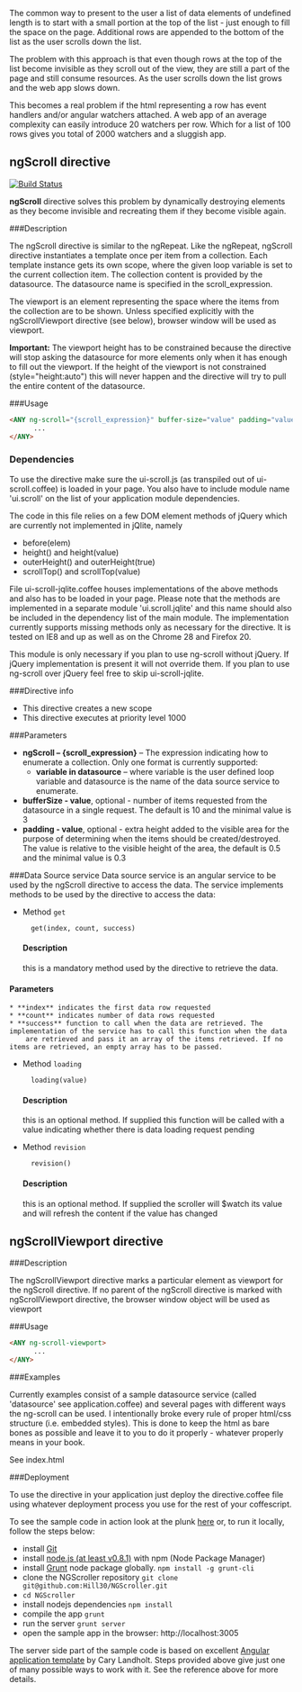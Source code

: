 The common way to present to the user a list of data elements of undefined length is to start with a small portion at the top of the
list - just enough to fill the space on the page. Additional rows are appended to the bottom of the list as the user scrolls down the list.

The problem with this approach is that even though rows at the top of the list become invisible as they scroll out of the view,
they are still a part of the page and still consume resources. As the user scrolls down the list grows and the web app slows down.

This becomes a real problem if the html representing a row has event handlers and/or angular watchers attached. A web app of an average
complexity can easily introduce 20 watchers per row. Which for a list of 100 rows gives you total of 2000 watchers and a sluggish app.

ngScroll directive
-------------------

[![Build Status](https://travis-ci.org/Hill30/NGScroller.png?branch=master)](https://travis-ci.org/Hill30/NGScroller)

**ngScroll** directive solves this problem by dynamically destroying elements as they become invisible and recreating
them if they become visible again.

###Description

The ngScroll directive is similar to the ngRepeat. Like the ngRepeat, ngScroll directive instantiates a template once per item from a collection.
Each template instance gets its own scope, where the given loop variable is set to the current collection item. The collection content is provided by
the datasource. The datasource name is specified in the scroll_expression.

The viewport is an element representing the space where the items from the collection are to be shown. Unless specified explicitly with the
ngScrollViewport directive (see below), browser window will be used as viewport.

**Important:** The viewport height has to be constrained because the directive will stop asking the datasource for more elements only when it has enough
to fill out the viewport. If the height of the viewport is not constrained (style="height:auto") this will never happen and the directive will
try to pull the entire content of the datasource.

###Usage

```html
<ANY ng-scroll="{scroll_expression}" buffer-size="value" padding="value">
      ...
</ANY>
```
### Dependencies

To use the directive make sure the ui-scroll.js (as transpiled out of ui-scroll.coffee) is loaded in your page. You also have to include
module name 'ui.scroll' on the list of your application module dependencies.

The code in this file relies on a few DOM element methods of jQuery which are currently not implemented in jQlite, namely
* before(elem)
* height() and height(value)
* outerHeight() and outerHeight(true)
* scrollTop() and scrollTop(value)

File ui-scroll-jqlite.coffee houses implementations of the above methods and also has to be loaded in your page. Please note that the methods are implemented in a separate module
'ui.scroll.jqlite' and this name should also be included in the dependency list of the main module. The implementation currently supports missing methods
only as necessary for the directive. It is tested on IE8 and up as well as on the Chrome 28 and Firefox 20.

This module is only necessary if you plan to use ng-scroll without jQuery. If jQuery implementation is present it will not override them.
If you plan to use ng-scroll over jQuery feel free to skip ui-scroll-jqlite.

###Directive info
* This directive creates a new scope
* This directive executes at priority level 1000

###Parameters
* **ngScroll – {scroll_expression}** – The expression indicating how to enumerate a collection. Only one format is currently supported:
    * **variable in datasource** – where variable is the user defined loop variable and datasource is the name of the data source service to enumerate.
* **bufferSize - value**, optional - number of items requested from the datasource in a single request. The default is 10 and the minimal value is 3
* **padding - value**, optional - extra height added to the visible area for the purpose of determining when the items should be created/destroyed.
The value is relative to the visible height of the area, the default is 0.5 and the minimal value is 0.3

###Data Source service
Data source service is an angular service to be used by the ngScroll directive to access the data. The service implements methods to be used by
the directive to access the data:

* Method `get`

        get(index, count, success)

    #### Description
    this is a mandatory method used by the directive to retrieve the data.
#### Parameters
    * **index** indicates the first data row requested
    * **count** indicates number of data rows requested
    * **success** function to call when the data are retrieved. The implementation of the service has to call this function when the data
        are retrieved and pass it an array of the items retrieved. If no items are retrieved, an empty array has to be passed.

* Method `loading`

        loading(value)

    #### Description
    this is an optional method. If supplied this function will be called with a value indicating whether there is data loading request pending

* Method `revision`

        revision()

    #### Description
    this is an optional method. If supplied the scroller will $watch its value and will refresh the content if the value has changed


ngScrollViewport directive
-------------------
###Description

The ngScrollViewport directive marks a particular element as viewport for the ngScroll directive. If no parent of the ngScroll directive is
marked with ngScrollViewport directive, the browser window object will be used as viewport

###Usage

```html
<ANY ng-scroll-viewport>
      ...
</ANY>
```


###Examples

Currently examples consist of a sample datasource service (called 'datasource' see application.coffee) and several pages with different ways the ng-scroll can be used.
I intentionally broke every rule of proper html/css structure (i.e. embedded styles). This is done to keep the html as bare bones as possible and leave
it to you to do it properly - whatever properly means in your book.

See index.html

###Deployment

To use the directive in your application just deploy the directive.coffee file using whatever deployment process you use for the rest of your coffescript.

To see the sample code in action look at the plunk [here](http://plnkr.co/edit/P4G9Xc?p=preview) or, to run it locally, follow the steps below:
* install [Git](http://git-scm.com/)
* install [node.js (at least v0.8.1)](http://nodejs.org/) with npm (Node Package Manager)
* install [Grunt](https://github.com/gruntjs/grunt) node package globally.  `npm install -g grunt-cli`
* clone the NGScroller repository `git clone git@github.com:Hill30/NGScroller.git`
* `cd NGScroller`
* install nodejs dependencies `npm install`
* compile the app `grunt`
* run the server `grunt server`
* open the sample app in the browser: http://localhost:3005

The server side part of the sample code is based on excellent [Angular application template](https://github.com/CaryLandholt/AngularFun) by Cary Landholt.
Steps provided above give just one of many possible ways to work with it. See the reference above for more details.
